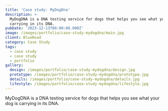 ```yaml
---
title: 'Case study: MyDogDna'
description: >-
  MyDogDNA is a DNA testing service for dogs that helps you see what your dog is
  carrying in its DNA.
pubDate: '2023-12-13T00:00:00.000Z'
image: /images/portfolio/case-study-mydogdna/main.jpg
client: BlueRoad
category: Case Study
tags:
  - case study
  - case study
  - portfolio
gallery:
  design: /images/portfolio/case-study-mydogdna/design.jpg
  prototype: /images/portfolio/case-study-mydogdna/prototype.jpg
  details: /images/portfolio/case-study-mydogdna/details.jpg
  lifestyle: /images/portfolio/case-study-mydogdna/lifestyle.jpg
---
```


MyDogDNA is a DNA testing service for dogs that helps you see what your dog is carrying in its DNA.
